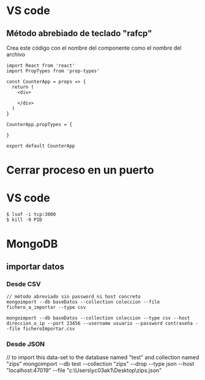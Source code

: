 # VS code

## Método abrebiado de teclado "rafcp"
Crea este código con el nombre del componente como el nombre del archivo

```
import React from 'react'
import PropTypes from 'prop-types'

const CounterApp = props => {
  return (
    <div>
      
    </div>
  )
}

CounterApp.propTypes = {

}

export default CounterApp
```

# Cerrar proceso en un puerto
# VS code
```
$ lsof -i tcp:3000
$ kill -9 PID
```


# MongoDB
## importar datos
### Desde CSV

```
// método abreviado sin password ni host concreto
mongoimport --db baseDatos --collection coleccion --file fichero_a_importar --type csv

mongoimport --db baseDatos --collection coleccion --type csv --host direccion_o_ip --port 23456 --username usuario --password contraseña --file ficheroImportar.csv
```

### Desde JSON

// to import this data-set to the database named "test" and collection named "zips"
mongoimport --db test --collection "zips" --drop --type json --host "localhost:47019"  --file "c:\Users\yc03ak1\Desktop\zips.json"